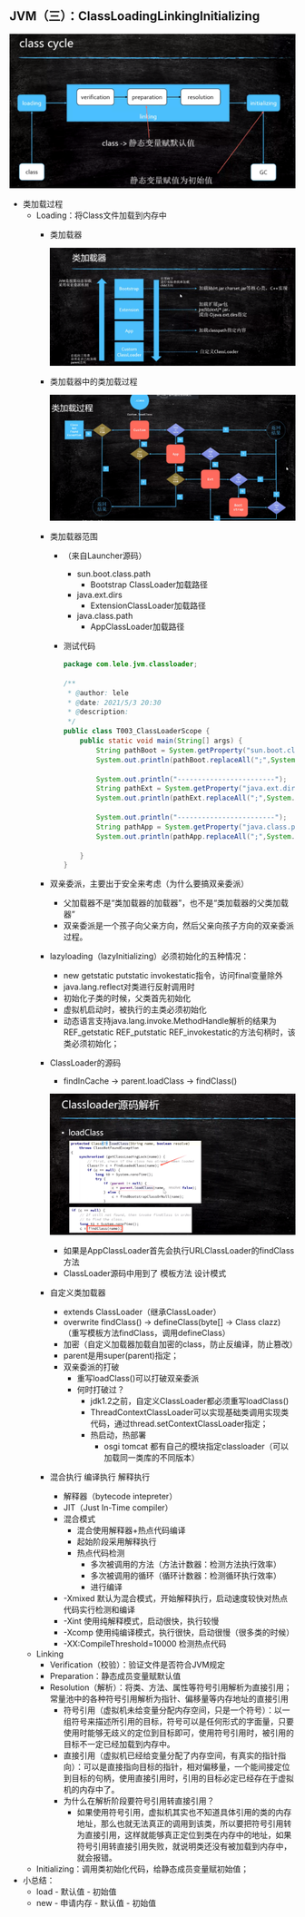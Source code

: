 ## JVM（三）：ClassLoadingLinkingInitializing

![JVM（三）：Class加载过程](./pics/JVM（三）：Class加载过程.png)

- 类加载过程
  - Loading：将Class文件加载到内存中
    - 类加载器

      ![JVM（三）：类加载器](./pics/JVM（三）：类加载器.png)

    - 类加载器中的类加载过程

      ![JVM（三）：类加载器中的类加载过程](./pics/JVM（三）：类加载器中的类加载过程.png)

    - 类加载器范围
      - （来自Launcher源码）
        - sun.boot.class.path
          - Bootstrap ClassLoader加载路径
        - java.ext.dirs
          - ExtensionClassLoader加载路径
        - java.class.path
          - AppClassLoader加载路径

      - 测试代码

        ```java
        package com.lele.jvm.classloader;

        /**
         * @author: lele
         * @date: 2021/5/3 20:30
         * @description:
         */
        public class T003_ClassLoaderScope {
            public static void main(String[] args) {
                String pathBoot = System.getProperty("sun.boot.class.path");
                System.out.println(pathBoot.replaceAll(";",System.lineSeparator()));

                System.out.println("------------------------");
                String pathExt = System.getProperty("java.ext.dirs");
                System.out.println(pathExt.replaceAll(";",System.lineSeparator()));

                System.out.println("------------------------");
                String pathApp = System.getProperty("java.class.path");
                System.out.println(pathApp.replaceAll(";",System.lineSeparator()));

            }
        }
        ```
    - 双亲委派，主要出于安全来考虑（为什么要搞双亲委派）
      - 父加载器不是“类加载器的加载器”，也不是“类加载器的父类加载器”
      - 双亲委派是一个孩子向父亲方向，然后父亲向孩子方向的双亲委派过程。
    - lazyloading（lazyInitializing）必须初始化的五种情况：
      - new getstatic putstatic invokestatic指令，访问final变量除外
      - java.lang.reflect对类进行反射调用时
      - 初始化子类的时候，父类首先初始化
      - 虚拟机启动时，被执行的主类必须初始化
      - 动态语言支持java.lang.invoke.MethodHandle解析的结果为REF_getstatic REF_putstatic REF_invokestatic的方法句柄时，该类必须初始化；
    - ClassLoader的源码
      - findInCache -> parent.loadClass -> findClass()

      ![JVM（三）：Classloader源码解析](./pics/JVM（三）：Classloader源码解析.png)

      - 如果是AppClassLoader首先会执行URLClassLoader的findClass方法
      - ClassLoader源码中用到了 模板方法 设计模式
    - 自定义类加载器
      - extends ClassLoader（继承ClassLoader）
      - overwrite findClass() -> defineClass(byte[] -> Class clazz)（重写模板方法findClass，调用defineClass）
      - 加密（自定义加载器加载自加密的class，防止反编译，防止篡改）
      - parent是用super(parent)指定；
      - 双亲委派的打破
        - 重写loadClass()可以打破双亲委派
        - 何时打破过？
          - jdk1.2之前，自定义ClassLoader都必须重写loadClass()
          - ThreadContextClassLoader可以实现基础类调用实现类代码，通过thread.setContextClassLoader指定；
          - 热启动，热部署
            - osgi tomcat 都有自己的模块指定classloader（可以加载同一类库的不同版本）
    - 混合执行 编译执行 解释执行
      - 解释器（bytecode intepreter）
      - JIT（Just In-Time compiler）
      - 混合模式
        - 混合使用解释器+热点代码编译
        - 起始阶段采用解释执行
        - 热点代码检测
          - 多次被调用的方法（方法计数器：检测方法执行效率）
          - 多次被调用的循环（循环计数器：检测循环执行效率）
          - 进行编译
      - -Xmixed 默认为混合模式，开始解释执行，启动速度较快对热点代码实行检测和编译
      - -Xint 使用纯解释模式，启动很快，执行较慢
      - -Xcomp 使用纯编译模式，执行很快，启动很慢（很多类的时候）
      - -XX:CompileThreshold=10000 检测热点代码
  - Linking
    - Verification（校验）：验证文件是否符合JVM规定
    - Preparation：静态成员变量赋默认值
    - Resolution（解析）：将类、方法、属性等符号引用解析为直接引用；常量池中的各种符号引用解析为指针、偏移量等内存地址的直接引用
      - 符号引用（虚拟机未给变量分配内存空间，只是一个符号）：以一组符号来描述所引用的目标，符号可以是任何形式的字面量，只要使用时能够无歧义的定位到目标即可，使用符号引用时，被引用的目标不一定已经加载到内存中。
      - 直接引用（虚拟机已经给变量分配了内存空间，有真实的指针指向）：可以是直接指向目标的指针，相对偏移量，一个能间接定位到目标的句柄，使用直接引用时，引用的目标必定已经存在于虚拟机的内存中了。
      - 为什么在解析阶段要符号引用转直接引用？
        - 如果使用符号引用，虚拟机其实也不知道具体引用的类的内存地址，那么也就无法真正的调用到该类，所以要把符号引用转为直接引用，这样就能够真正定位到类在内存中的地址，如果符号引用转直接引用失败，就说明类还没有被加载到内存中，就会报错。
  - Initializing：调用类初始化代码<clinit>，给静态成员变量赋初始值；
- 小总结：
  - load - 默认值 - 初始值
  - new - 申请内存 - 默认值 - 初始值
